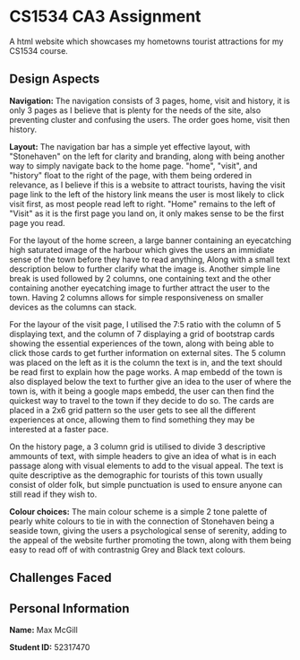 # CS1534 CA3 Assignment
A html website which showcases my hometowns tourist attractions for my CS1534 course.

## Design Aspects

**Navigation:**  The navigation consists of 3 pages, home, visit and history, it is only 3 pages as I believe that is plenty for the needs of the site, also preventing cluster and confusing the users. The order goes home, visit then history.  

**Layout:** The navigation bar has a simple yet effective layout, with "Stonehaven" on the left for clarity and branding, along with being another way to simply navigate back to the home page. "home", "visit", and "history" float to the right of the page, with them being ordered in relevance, as I believe if this is a website to attract tourists, having the visit page link to the left of the history link means the user is most likely to click visit first, as most people read left to right.  "Home" remains to the left of "Visit" as it is the first page you land on, it only makes sense to be the first page you read.   
   
For the layout of the home screen, a large banner containing an eyecatching high saturated image of the harbour which gives the users an immidiate sense of the town before they have to read anything, Along with a small text description below to further clarify what the image is.  Another simple line break is used followed by 2 columns, one containing text and the other containing another eyecatching image to further attract the user to the town.  Having 2 columns allows for simple responsiveness on smaller devices as the columns can stack.   

For the layour of the visit page, I utilised the 7:5 ratio with the column of 5 displaying text, and the column of 7 displaying a grid of bootstrap cards showing the essential experiences of the town, along with being able to click those cards to get further information on external sites.  The 5 column was placed on the left as it is the column the text is in, and the text should be read first to explain how the page works.  A map embedd of the town is also displayed below the text to further give an idea to the user of where the town is, with it being a google maps embedd, the user can then find the quickest way to travel to the town if they decide to do so.  The cards are placed in a 2x6 grid pattern so the user gets to see all the different experiences at once, allowing them to find something they may be interested at a faster pace.

On the history page, a 3 column grid is utilised to divide 3 descriptive ammounts of text, with simple headers to give an idea of what is in each passage along with visual elements to add to the visual appeal.  The text is quite descriptive as the demographic for tourists of this town usually consist of older folk, but simple punctuation is used to ensure anyone can still read if they wish to.

**Colour choices:** The main colour scheme is a simple 2 tone palette of pearly white colours to tie in with the connection of Stonehaven being a seaside town, giving the users a psychological sense of serenity, adding to the appeal of the website further promoting the town, along with them being easy to read off of with contrastnig Grey and Black text colours.

## Challenges Faced


## Personal Information
**Name:** Max McGill

**Student ID:** 52317470
